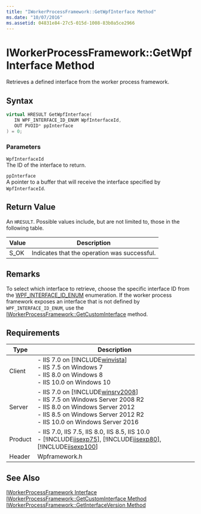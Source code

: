 ```yaml
---
title: "IWorkerProcessFramework::GetWpfInterface Method"
ms.date: "10/07/2016"
ms.assetid: 04831e84-27c5-015d-1008-83b0a5ce2966
---
```

# IWorkerProcessFramework::GetWpfInterface Method

Retrieves a defined interface from the worker process framework.  
  
## Syntax  
  
```cpp  
virtual HRESULT GetWpfInterface(  
   IN WPF_INTERFACE_ID_ENUM WpfInterfaceId,  
   OUT PVOID* ppInterface  
) = 0;  
```  
  
### Parameters  

 `WpfInterfaceId`  
 The ID of the interface to return.  
  
 `ppInterface`  
 A pointer to a buffer that will receive the interface specified by `WpfInterfaceId`.  
  
## Return Value  

 An `HRESULT`. Possible values include, but are not limited to, those in the following table.  
  
|Value|Description|  
|-----------|-----------------|  
|S_OK|Indicates that the operation was successful.|  
  
## Remarks  

 To select which interface to retrieve, choose the specific interface ID from the [WPF_INTERFACE_ID_ENUM](../../web-development-reference/native-code-api-reference/wpf-interface-id-enum-enumeration.md) enumeration. If the worker process framework exposes an interface that is not defined by `WPF_INTERFACE_ID_ENUM`, use the [IWorkerProcessFramework::GetCustomInterface](../../web-development-reference/native-code-api-reference/iworkerprocessframework-getcustominterface-method.md) method.  
  
## Requirements  
  
|Type|Description|  
|----------|-----------------|  
|Client|-   IIS 7.0 on [!INCLUDE[winvista](../../wmi-provider/includes/winvista-md.md)]<br />-   IIS 7.5 on Windows 7<br />-   IIS 8.0 on Windows 8<br />-   IIS 10.0 on Windows 10|  
|Server|-   IIS 7.0 on [!INCLUDE[winsrv2008](../../wmi-provider/includes/winsrv2008-md.md)]<br />-   IIS 7.5 on Windows Server 2008 R2<br />-   IIS 8.0 on Windows Server 2012<br />-   IIS 8.5 on Windows Server 2012 R2<br />-   IIS 10.0 on Windows Server 2016|  
|Product|-   IIS 7.0, IIS 7.5, IIS 8.0, IIS 8.5, IIS 10.0<br />-   [!INCLUDE[iisexp75](../../web-development-reference/native-code-api-reference/includes/iisexp75-md.md)], [!INCLUDE[iisexp80](../../web-development-reference/native-code-api-reference/includes/iisexp80-md.md)], [!INCLUDE[iisexp100](../../web-development-reference/native-code-api-reference/includes/iisexp100-md.md)]|  
|Header|Wpframework.h|  
  
## See Also  

 [IWorkerProcessFramework Interface](../../web-development-reference/native-code-api-reference/iworkerprocessframework-interface.md)   
 [IWorkerProcessFramework::GetCustomInterface Method](../../web-development-reference/native-code-api-reference/iworkerprocessframework-getcustominterface-method.md)   
 [IWorkerProcessFramework::GetInterfaceVersion Method](../../web-development-reference/native-code-api-reference/iworkerprocessframework-getinterfaceversion-method.md)
